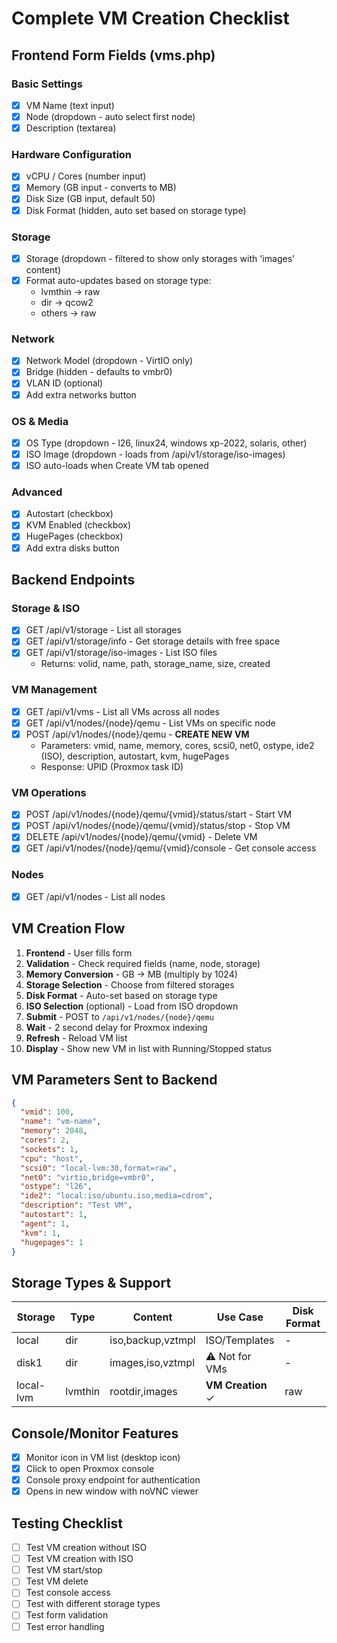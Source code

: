 # Complete VM Creation Checklist

## Frontend Form Fields (vms.php)

### Basic Settings
- [x] VM Name (text input)
- [x] Node (dropdown - auto select first node)
- [x] Description (textarea)

### Hardware Configuration
- [x] vCPU / Cores (number input)
- [x] Memory (GB input - converts to MB)
- [x] Disk Size (GB input, default 50)
- [x] Disk Format (hidden, auto set based on storage type)

### Storage
- [x] Storage (dropdown - filtered to show only storages with 'images' content)
- [x] Format auto-updates based on storage type:
  - lvmthin → raw
  - dir → qcow2
  - others → raw

### Network
- [x] Network Model (dropdown - VirtIO only)
- [x] Bridge (hidden - defaults to vmbr0)
- [x] VLAN ID (optional)
- [x] Add extra networks button

### OS & Media
- [x] OS Type (dropdown - l26, linux24, windows xp-2022, solaris, other)
- [x] ISO Image (dropdown - loads from /api/v1/storage/iso-images)
- [x] ISO auto-loads when Create VM tab opened

### Advanced
- [x] Autostart (checkbox)
- [x] KVM Enabled (checkbox)
- [x] HugePages (checkbox)
- [x] Add extra disks button

## Backend Endpoints

### Storage & ISO
- [x] GET /api/v1/storage - List all storages
- [x] GET /api/v1/storage/info - Get storage details with free space
- [x] GET /api/v1/storage/iso-images - List ISO files
  - Returns: volid, name, path, storage_name, size, created

### VM Management
- [x] GET /api/v1/vms - List all VMs across all nodes
- [x] GET /api/v1/nodes/{node}/qemu - List VMs on specific node
- [x] POST /api/v1/nodes/{node}/qemu - **CREATE NEW VM**
  - Parameters: vmid, name, memory, cores, scsi0, net0, ostype, ide2 (ISO), description, autostart, kvm, hugePages
  - Response: UPID (Proxmox task ID)

### VM Operations
- [x] POST /api/v1/nodes/{node}/qemu/{vmid}/status/start - Start VM
- [x] POST /api/v1/nodes/{node}/qemu/{vmid}/status/stop - Stop VM
- [x] DELETE /api/v1/nodes/{node}/qemu/{vmid} - Delete VM
- [x] GET /api/v1/nodes/{node}/qemu/{vmid}/console - Get console access

### Nodes
- [x] GET /api/v1/nodes - List all nodes

## VM Creation Flow

1. **Frontend** - User fills form
2. **Validation** - Check required fields (name, node, storage)
3. **Memory Conversion** - GB → MB (multiply by 1024)
4. **Storage Selection** - Choose from filtered storages
5. **Disk Format** - Auto-set based on storage type
6. **ISO Selection** (optional) - Load from ISO dropdown
7. **Submit** - POST to `/api/v1/nodes/{node}/qemu`
8. **Wait** - 2 second delay for Proxmox indexing
9. **Refresh** - Reload VM list
10. **Display** - Show new VM in list with Running/Stopped status

## VM Parameters Sent to Backend

```json
{
  "vmid": 100,
  "name": "vm-name",
  "memory": 2048,
  "cores": 2,
  "sockets": 1,
  "cpu": "host",
  "scsi0": "local-lvm:30,format=raw",
  "net0": "virtio,bridge=vmbr0",
  "ostype": "l26",
  "ide2": "local:iso/ubuntu.iso,media=cdrom",
  "description": "Test VM",
  "autostart": 1,
  "agent": 1,
  "kvm": 1,
  "hugepages": 1
}
```

## Storage Types & Support

| Storage | Type | Content | Use Case | Disk Format |
|---------|------|---------|----------|-------------|
| local | dir | iso,backup,vztmpl | ISO/Templates | - |
| disk1 | dir | images,iso,vztmpl | ⚠️ Not for VMs | - |
| local-lvm | lvmthin | rootdir,images | **VM Creation** ✓ | raw |

## Console/Monitor Features

- [x] Monitor icon in VM list (desktop icon)
- [x] Click to open Proxmox console
- [x] Console proxy endpoint for authentication
- [x] Opens in new window with noVNC viewer

## Testing Checklist

- [ ] Test VM creation without ISO
- [ ] Test VM creation with ISO
- [ ] Test VM start/stop
- [ ] Test VM delete
- [ ] Test console access
- [ ] Test with different storage types
- [ ] Test form validation
- [ ] Test error handling
